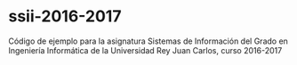 # ssii-2016-2017
Código de ejemplo para la asignatura Sistemas de Información del Grado en Ingeniería Informática de la Universidad Rey Juan Carlos, curso 2016-2017
